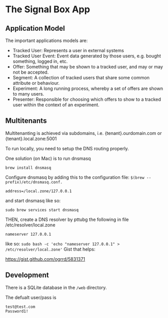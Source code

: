 # The Signal Box App

## Application Model

The important applications models are:

* Tracked User: Represents a user in external systems
* Tracked User Event: Event data generated by those users, e.g. bought something, logged in, etc.
* Offer: Something that may be shown to a tracked user, and may or may not be accepted.
* Segment: A collection of tracked users that share some common attribute or behaviour.
* Experiment: A long running process, whereby a set of offers are shown to many users.
* Presenter: Responsible for choosing which offers to show to a tracked user within the context of an experiment.

## Multitenants

Multitenanting is achieved via subdomains, i.e. {tenant}.ourdomain.com or {tenant}.local.zone:5001

To run locally, you need to setup the DNS routing properly.

One solution (on Mac) is to run dnsmasq

```
brew install dnsmasq
```

Configure dnsmasq by adding this to the configuration file: `$(brew --prefix)/etc/dnsmasq.conf.`

```
address=/local.zone/127.0.0.1
```

and start dnsmasq like so:

```
sudo brew services start dnsmasq
```

THEN, create a DNS resolver by pttubg the following in file /etc/resolver/local.zone

```
nameserver 127.0.0.1
```

like so: `sudo bash -c 'echo "nameserver 127.0.0.1" > /etc/resolver/local.zone'`
Gist that helps:

https://gist.github.com/ogrrd/5831371

## Development

There is a SQLite database in the `/web` directory.

The defualt user/pass is 

```
test@test.com
Password1!
```